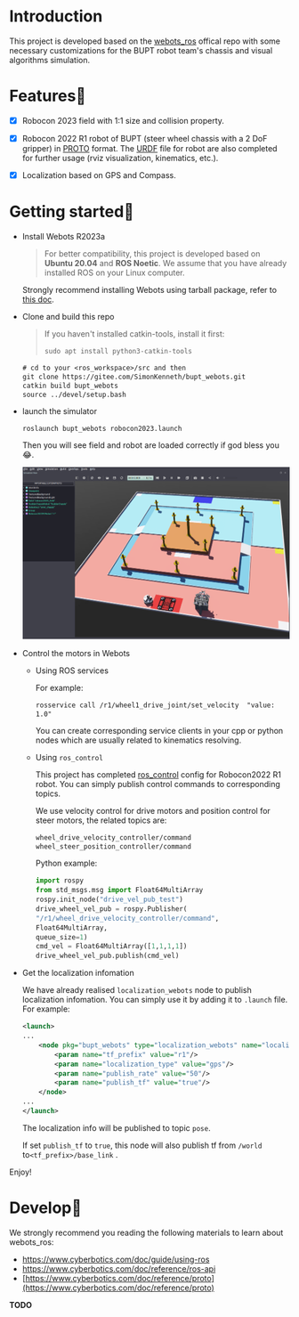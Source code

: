 # Introduction

This project is developed based on the [webots_ros](https://github.com/cyberbotics/webots_ros) offical repo with some necessary customizations for the BUPT robot team's chassis and visual algorithms simulation.

# Features:star2:

- [x] Robocon 2023 field with 1:1 size and collision property.

- [x] Robocon 2022 R1 robot of BUPT (steer wheel chassis with a 2 DoF gripper) in [PROTO](https://www.cyberbotics.com/doc/reference/proto#!) format. The [URDF](http://wiki.ros.org/urdf) file for robot are also completed for further usage (rviz visualization, kinematics, etc.).

- [x] Localization based on GPS and Compass.

# Getting started:rocket:

- Install Webots R2023a
  
  > For better compatibility, this project is developed based on **Ubuntu 20.04** and **ROS Noetic**. We assume that you have already installed ROS on your Linux computer.
  
  Strongly recommend installing Webots using tarball package, refer to [this doc](https://cyberbotics.com/doc/guide/installation-procedure#installing-the-tarball-package).

- Clone and build this repo
  
  > If you haven't installed catkin-tools, install it first:
  > 
  > ```shell
  > sudo apt install python3-catkin-tools
  > ```
  
  ```shell
  # cd to your <ros_workspace>/src and then
  git clone https://gitee.com/SimonKenneth/bupt_webots.git
  catkin build bupt_webots
  source ../devel/setup.bash
  ```

- launch the simulator
  
  ```shell
  roslaunch bupt_webots robocon2023.launch
  ```
  
  Then you will see field and robot are loaded correctly if god bless you 😂.
  
  ![](README_assets/60d385a63977e4eb334a6686fab65075c7530a7c.png)

- Control the motors in Webots
  
  - Using ROS services
    
    For example:
    
    ```shell
    rosservice call /r1/wheel1_drive_joint/set_velocity  "value: 1.0"
    ```
    
    You can create corresponding service clients in your cpp or python nodes which are usually related to kinematics resolving.
  
  - Using `ros_control`
    
    This project has completed [ros_control](http://wiki.ros.org/ros_control) config for Robocon2022 R1 robot. You can simply publish control commands to corresponding topics.
    
    We use velocity control for drive motors and position control for steer motors, the related topics are:
    
    ```
    wheel_drive_velocity_controller/command
    wheel_steer_position_controller/command
    ```
    
    Python example:
    
    ```python
    import rospy
    from std_msgs.msg import Float64MultiArray
    rospy.init_node("drive_vel_pub_test")
    drive_wheel_vel_pub = rospy.Publisher(
    "/r1/wheel_drive_velocity_controller/command",
    Float64MultiArray,
    queue_size=1)
    cmd_vel = Float64MultiArray([1,1,1,1])
    drive_wheel_vel_pub.publish(cmd_vel)
    ```

- Get the localization infomation
  
  We have already realised `localization_webots` node to publish localization infomation. You can simply use it by adding it to `.launch` file. For example:
  
  ```xml
  <launch>
  ...
      <node pkg="bupt_webots" type="localization_webots" name="localization_webots" output="screen">
          <param name="tf_prefix" value="r1"/>
          <param name="localization_type" value="gps"/>
          <param name="publish_rate" value="50"/>
          <param name="publish_tf" value="true"/>
      </node>
  ...
  </launch>
  ```
  
  The localization info will be published to topic `pose`.
  
  If set `publish_tf` to `true`, this node will also publish tf from `/world`  to`<tf_prefix>/base_link` .

Enjoy!

# Develop:wrench:

We strongly recommend you reading the following materials to learn about webots_ros:

- https://www.cyberbotics.com/doc/guide/using-ros
- https://www.cyberbotics.com/doc/reference/ros-api
- [https://www.cyberbotics.com/doc/reference/proto](https://www.cyberbotics.com/doc/reference/proto)

**TODO**